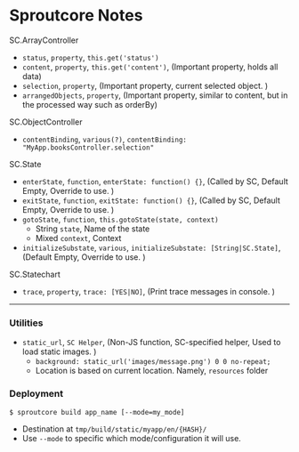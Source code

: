 Sproutcore Notes
================

SC.ArrayController
- `status`, `property`, `this.get('status')`
- `content`, `property`, `this.get('content')`, (Important property, holds all data)
- `selection`, `property`, (Important property, current selected object. )
- `arrangedObjects`, `property`, (Important property, similar to content, but in the processed way such as orderBy)


SC.ObjectController
- `contentBinding`, `various(?)`, `contentBinding: "MyApp.booksController.selection"`


SC.State
- `enterState`, `function`, `enterState: function() {}`, (Called by SC, Default Empty, Override to use. )
- `exitState`, `function`, `exitState: function() {}`, (Called by SC, Default Empty, Override to use. )
- `gotoState`, `function`, `this.gotoState(state, context)`
  - String `state`, Name of the state
  - Mixed `context`, Context
- `initializeSubstate`, `various`, `initializeSubstate: [String|SC.State]`, (Default Empty, Override to use. )


SC.Statechart
- `trace`, `property`, `trace: [YES|NO]`, (Print trace messages in console. )



------------


### Utilities
- `static_url`, `SC Helper`, (Non-JS function, SC-specified helper, Used to load static images. )
  - `background: static_url('images/message.png') 0 0 no-repeat;`
  - Location is based on current location. Namely, `resources` folder


### Deployment
```
$ sproutcore build app_name [--mode=my_mode]
```

- Destination at `tmp/build/static/myapp/en/{HASH}/`
- Use `--mode` to specific which mode/configuration it will use. 
